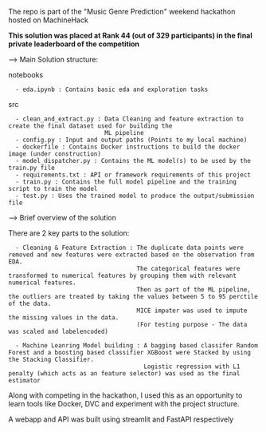 The repo is part of the "Music Genre Prediction" weekend hackathon hosted on MachineHack

**This solution was placed at Rank 44 (out of 329 participants) in the final private leaderboard of the competition**


--> Main Solution structure: 

notebooks

      - eda.ipynb : Contains basic eda and exploration tasks
      
src 

      - clean_and_extract.py : Data Cleaning and feature extraction to create the final dataset used for building the 
                               ML pipeline
      - config.py : Input and output paths (Points to my local machine)
      - dockerfile : Contains Docker instructions to build the docker image (under construction)
      - model_dispatcher.py : Contains the ML model(s) to be used by the train.py file
      - requirements.txt : API or framework requirements of this project
      - train.py : Contains the full model pipeline and the training script to train the model
      - test.py : Uses the trained model to produce the output/submission file




--> Brief overview of the solution

There are 2 key parts to the solution:

      - Cleaning & Feature Extraction : The duplicate data points were removed and new features were extracted based on the observation from EDA. 
                                        The categorical features were transformed to numerical features by grouping them with relevant numerical features. 
                                        Then as part of the ML pipeline, the outliers are treated by taking the values between 5 to 95 perctile of the data. 
                                        MICE imputer was used to impute the missing values in the data.
                                        (For testing purpose - The data was scaled and labelencoded)
       
      - Machine Leanring Model building : A bagging based classifer Random Forest and a boosting based classifier XGBoost were Stacked by using the Stacking Classifier. 
                                          Logistic regression with L1 penalty (which acts as an feature selector) was used as the final estimator  



Along with competing in the hackathon, I used this as an opportunity to learn tools like Docker, DVC and experiment with the project structure.

A webapp and API was built using streamlit and FastAPI respectively 
